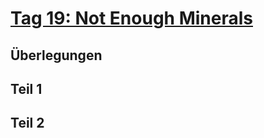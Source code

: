 # [Tag 19: Not Enough Minerals](https://adventofcode.com/2022/day/19)

## Überlegungen

## Teil 1

## Teil 2
